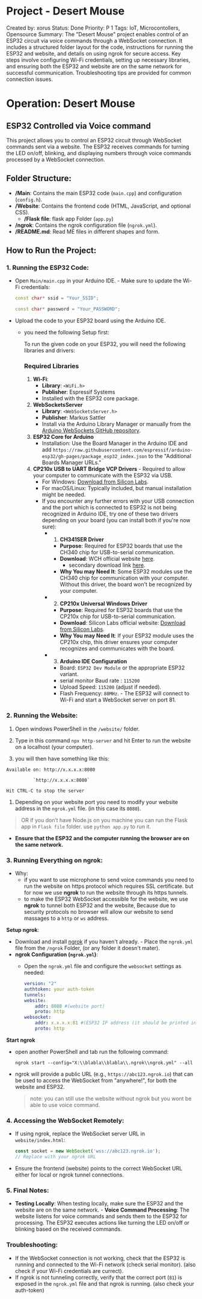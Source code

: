 # Project - Desert Mouse

Created by: xorus
Status: Done
Priority: P 1
Tags: IoT, Microcontollers, Opensource
Summary: The "Desert Mouse" project enables control of an ESP32 circuit via voice commands through a WebSocket connection. It includes a structured folder layout for the code, instructions for running the ESP32 and website, and details on using ngrok for secure access. Key steps involve configuring Wi-Fi credentials, setting up necessary libraries, and ensuring both the ESP32 and website are on the same network for successful communication. Troubleshooting tips are provided for common connection issues.

# Operation: Desert Mouse

## ESP32 Controlled via Voice command

This project allows you to control an ESP32 circuit through WebSocket commands sent via a website. The ESP32 receives commands for turning the LED on/off, blinking, and displaying numbers through voice commands processed by a WebSocket connection.

## Folder Structure:

- **/Main**: Contains the main ESP32 code (`main.cpp`) and configuration (`config.h`).
- **/Website**: Contains the frontend code (HTML, JavaScript, and optional CSS).
    - **/Flask file**:  flask app Folder (`app.py`)
- **/ngrok**: Contains the ngrok configuration file (`ngrok.yml`).
- **/README.md**: Read ME files in different shapes and form.

## How to Run the Project:

### 1. **Running the ESP32 Code**:

- Open `Main/main.cpp` in your Arduino IDE. - Make sure to update the Wi-Fi credentials:
    
    ```cpp
    const char* ssid = "Your_SSID";
    
    const char* password = "Your_PASSWORD";
    ```
    
- Upload the code to your ESP32 board using the Arduino IDE.
    - you need the following Setup first:
        
        To run the given code on your ESP32, you will need the following libraries and drivers:
        
        ### Required Libraries
        
        1. **Wi-Fi**:
            - **Library**: `<WiFi.h>`
            - **Publisher**: Espressif Systems
            - Installed with the ESP32 core package.
        2. **WebSocketsServer**
            - **Library**: `<WebSocketsServer.h>`
            - **Publisher**: Markus Sattler
            - Install via the Arduino Library Manager or manually from the [Arduino WebSockets GitHub repository](https://github.com/Links2004/arduinoWebSockets).
        3. **ESP32 Core for Arduino**
            - Installation: Use the Board Manager in the Arduino IDE and add `https://raw.githubusercontent.com/espressif/arduino-esp32/gh-pages/package_esp32_index.json` to the "Additional Boards Manager URLs."
        4. **CP210x USB to UART Bridge VCP Drivers** - Required to allow your computer to communicate with the ESP32 via USB.
            - For Windows: [Download from Silicon Labs](https://www.silabs.com/developers/usb-to-uart-bridge-vcp-drivers).
            - For macOS/Linux: Typically included, but manual installation might be needed.
            - If you encounter any further errors with your USB connection and the port which is connected to ESP32 is not being recognized in Arduino IDE, try one of these two drivers depending on your board (you can install both if you're now sure):
                - 1. **CH341SER Driver**
                    - **Purpose**: Required for ESP32 boards that use the CH340 chip for USB-to-serial communication.
                    - **Download**: WCH official website [here](https://chatgpt.com/c/46).
                        - secondary download link [here](https://chatgpt.com/c/47).
                    - **Why You may Need It**: Some ESP32 modules use the CH340 chip for communication with your computer. Without this driver, the board won't be recognized by your computer.
                - 2. **CP210x Universal Windows Driver**
                    - **Purpose**: Required for ESP32 boards that use the CP210x chip for USB-to-serial communication.
                    - **Download**: Silicon Labs official website: [Download from Silicon Labs](https://www.silabs.com/developers/usb-to-uart-bridge-vcp-drivers).
                    - **Why You may Need It**: If your ESP32 module uses the CP210x chip, this driver ensures your computer recognizes and communicates with the board.
                - 3. **Arduino IDE Configuration**
                    - Board: `ESP32 Dev Module` or the appropriate ESP32 variant.
                    - serial monitor Baud rate : `115200`
                    - Upload Speed: `115200` (adjust if needed).
                    - Flash Frequency: `80MHz`. - The ESP32 will connect to Wi-Fi and start a WebSocket server on port 81.

### 2. **Running the Website**:

1. Open windows PowerShell in the `/website/` folder.
2. Type in this command `npx http-server` and hit Enter to run the website on a localhost (your computer).

1. you will then have something like this:

`Available on: http://x.x.x.x:8080`

              `http://x.x.x.x:8080`

`Hit CTRL-C to stop the server`

1. Depending on your website port you need to modify your website address in the `ngrok.yml` file. (in this case its `8080`).

> OR if you don’t have Node.js on you machine you can run the Flask app in `Flask file` folder. use `python app.py` to run it.
> 
- **Ensure that the ESP32 and the computer running the browser are on the same network.**

### 3. **Running Everything on ngrok**:

- Why:
    - if you want to use microphone to send voice commands you need to run the website on https protocol which requires SSL certificate. but for now we use **ngrok** to run the website through its https tunnels.
    - to make the ESP32 WebSocket accessible for the website, we use **ngrok** to tunnel both ESP32 and the website, Because due to security protocols no browser will allow our website to send massages to a `http` or `ws` address.

**Setup ngrok**:

- Download and install [ngrok](https://ngrok.com/download) if you haven't already. - Place the `ngrok.yml` file from the `/ngrok` Folder, (or any folder it doesn't mater).
- **ngrok Configuration (`ngrok.yml`)**:
    - Open the `ngrok.yml` file and configure the `websocket` settings as needed:
        
        ```yaml
        version: "2"
        authtoken: your auth-token
        tunnels:
        website:
        	addr: 8080 #(website port)
        	proto: http
        websocket:
        	addr: x.x.x.x:81 #(ESP32 IP address (it should be printed in serial monitor))
        	proto: http
        ```
        

**Start ngrok**

- open another PowerShell and tab run the following command:
    
    `ngrok start --config="X:\\blabla\\blabla\\.ngrok\\ngrok.yml" --all`
    
- ngrok will provide a public URL (e.g., `https://abc123.ngrok.io`) that can be used to access the WebSocket from "anywhere!", for both the website and ESP32.
    
    > note: you can still use the website without ngrok but you wont be able to use voice command.
    > 

### 4. **Accessing the WebSocket Remotely**:

- If using ngrok, replace the WebSocket server URL in `website/index.html`:
    
    ```jsx
    const socket = new WebSocket('wss://abc123.ngrok.io');
    // Replace with your ngrok URL
    ```
    
- Ensure the frontend (website) points to the correct WebSocket URL either for local or ngrok tunnel connections.

### 5. **Final Notes**:

- **Testing Locally**: When testing locally, make sure the ESP32 and the website are on the same network. - **Voice Command Processing**: The website listens for voice commands and sends them to the ESP32 for processing. The ESP32 executes actions like turning the LED on/off or blinking based on the received commands.

### Troubleshooting:

- If the WebSocket connection is not working, check that the ESP32 is running and connected to the Wi-Fi network (check serial monitor). (also check if your Wi-Fi credentials are currect).
- If ngrok is not tunneling correctly, verify that the correct port (`81`) is exposed in the `ngrok.yml` file and that ngrok is running. (also check your auth-token)
